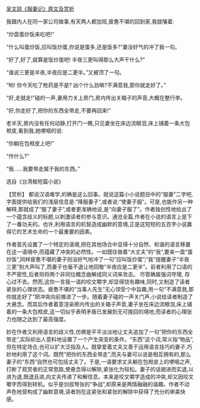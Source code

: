 [吴文琼《服妻记》原文及赏析](https://www.vrrw.net/wx/15125.html)

我跟内人在同一家公司做事,有天两人都加班,疲惫不堪的回到家,我就嚷着:

“炒盘蛋炒饭来吃吧!”

“什么叫蛋炒饭,应叫饭炒蛋,你说是蛋多,还是饭多?”妻没好气的冲了我一句。

“好了,好了,就算是饭炒蛋吧! 半夜三更叫得那么大声干什么?”

“谁说三更是半夜,半夜应是二更半。”又被顶了一句。

“哟! 你今天吃了枪药是不是? 凶个什么劲嘛?不满意我,那你就走好了。”

“好,走就走!”碰的一声,妻用力关上房门,房内传出关箱子的声音,大概在整行李。

“好,你走好了,把你的东西全带走,不要再回来!”

老半天,房内没有任何动静,打开门一瞧,只见妻坐在床边流眼泪,床上铺着一条大包袱皮,看到我,她哽咽的说:

“你躺在包袱皮上吧!”

“作什么?”

“我……我要带走属于我的东西。”

选自《台湾极短篇小说》



【赏析】 都说汉语难学,的确是这么回事。就说这篇小小说题目中的“服妻”二字吧,字面提供给我们的浅层信息是:“降服妻子”,或者说:“使妻子服”。可是,也能作另一种解释,那就成了“服了妻子”,或者更准确地说,是“向妻子服了”。作者独创性地给出了一个蕴含歧义的标题,以刺激读者的参与意识。通览全篇,作者在小说的语言上是下了一番功夫的。也许,利用语言的机智造成幽默的意境,正是这短短的五百字小说赢得它的艺术生命的一个最重要的因素。

作者首先设置了一个特定的语境,把在其他场合中显得十分自然、和谐的语言移置在这一语境中,而蕴藏了冲突的必然性。一如既往做着“大丈夫”的“我”,要来一盘“蛋炒饭”,同样疲惫不堪的妻子则没好气地冲了一句“应叫饭炒蛋”;“我”提醒妻子“半夜三更”别大声叫了,而妻子也毫不退让地回敬“半夜应是二更半”。前者利用了口语的不严密性,后者则将两个非同位概念曲解成同义词来攻击。 尽管确属强词夺理, 存心过不去。然而,这你一言我一语的咬文嚼字,却显得饶有趣味,同时,又制造了读者紧张的心理状态。疲惫不堪的“当事人先生”无心领受个中旨趣,用一句“不满意我,那你就走好了”把冲突向前推进了一步。随着妻子碰的一声关门声,小说给读者制造了大悬念。而其后作者着意渲染房内传出的关箱子声音,妻子坐在床边流眼泪,床上铺着的一条大包袱皮,这一切似乎表明矛盾已发展到无可挽回的境地,而读者的心理张力也随之达到了最高强度。

妙在作者又利用语言的歧义性,仿佛是平平淡淡地让丈夫追加了一句“把你的东西全带走”,实际却出人意料地设置了一个产生突变的条件。“东西”这个词,常义指“物品”,但在特定场合,也可以扩大泛指及人。既挚爱着丈夫又善于运用语言技巧的妻子,巧妙地利用了这个词。既然“把你的东西全带走”,而夫与妻可以说是相互拥有的,那么妻子的“东西”自然也可包括丈夫了。于是,一语要求丈夫躺在包袱皮上的哽咽之声,打断了观赏者的正常思路,使悬念得以解除,紧张化为轻松。妻子的话貌进而实退,以进为退,既退且进,向丈夫传递了和解信息。本来是咬文嚼字造成的冲突,却又因咬文嚼字而得到转机。似乎是剑拔弩张的“争战”,却原来是两情融融的谐趣。作者不动声色地营构成了幽默意境,读者则在这紧张和紧张的解除中获得了充分的审美快感。

